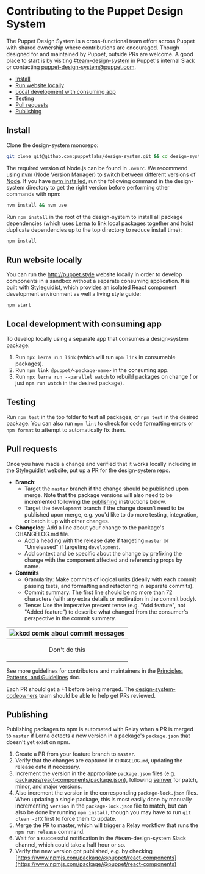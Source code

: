 # Contributing to the Puppet Design System

The Puppet Design System is a cross-functional team effort across Puppet with shared ownership where contributions are encouraged. Though designed for and maintained by Puppet, outside PRs are welcome. A good place to start is by visiting [#team-design-system](https://puppet.slack.com/messages/CFFECRQAY) in Puppet's internal Slack or contacting <puppet-design-system@puppet.com>.

- [Install](#install)
- [Run website locally](#run-website-locally)
- [Local development with consuming app](#local-development-with-consuming-app)
- [Testing](#testing)
- [Pull requests](#pull-requests)
- [Publishing](#publishing)

## Install

Clone the design-system monorepo:

```sh
git clone git@github.com:puppetlabs/design-system.git && cd design-system
```

The required version of Node.js can be found in `.nvmrc`. We recommend using [nvm](https://github.com/nvm-sh/nvm) (Node Version Manager) to switch between different versions of [Node](https://nodejs.org). If you have [nvm installed](https://github.com/nvm-sh/nvm#installing-and-updating), run the following command in the design-system directory to get the right version before performing other commands with npm:

```sh
nvm install && nvm use
```

Run `npm install` in the root of the design-system to install all package dependencies (which uses [Lerna](https://lerna.js.org/) to link local packages together and hoist duplicate dependencies up to the top directory to reduce install time):

```sh
npm install
```

## Run website locally

You can run the http://puppet.style website locally in order to develop components in a sandbox without a separate consuming application. It is built with [Styleguidist](https://react-styleguidist.js.org), which provides an isolated React component development environment as well a living style guide:

```sh
npm start
```

## Local development with consuming app

To develop locally using a separate app that consumes a design-system package:

1. Run `npx lerna run link` (which will run `npm link` in consumable packages).
2. Run `npm link @puppet/<package-name>` in the consuming app.
3. Run `npx lerna run --parallel watch` to rebuild packages on change ( or just `npm run watch` in the desired package).

## Testing

Run `npm test` in the top folder to test all packages, or `npm test` in the desired package. You can also run `npm lint` to check for code formatting errors or `npm format` to attempt to automatically fix them.

## Pull requests

Once you have made a change and verified that it works locally including in the Styleguidist website, put up a PR for the design-system repo.

- **Branch**:
    - Target the `master` branch if the change should be published upon merge. Note that the package versions will also need to be incremented following the [publishing](#publishing) instructions below.
    - Target the `development` branch if the change doesn't need to be published upon merge, e.g. you'd like to do more testing, integration, or batch it up with other changes.
- **Changelog**: Add a line about your change to the package's CHANGELOG.md file.
    - Add a heading with the release date if targeting `master` or "Unreleased" if targeting `development`.
    - Add context and be specific about the change by prefixing the change with the component affected and referencing props by name.
- **Commits**
    - Granularity: Make commits of logical units (ideally with each commit passing tests, and formatting and refactoring in separate commits).
    - Commit summary: The first line should be no more than 72 characters (with any extra details or motivation in the commit body).
    - Tense: Use the imperative present tense (e.g. "Add feature", not "Added feature") to describe what changed from the consumer's perspective in the commit summary.

| <img src="https://imgs.xkcd.com/comics/git_commit.png" alt="xkcd comic about commit messages"/> |
| ------------- |
| <p align="center">Don't do this</p> |

See more guidelines for contributors and maintainers in the [Principles, Patterns, and Guidelines](principles-patterns-guidelines.md) doc.

Each PR should get a +1 before being merged. The [design-system-codeowners](https://github.com/orgs/puppetlabs/teams/design-system-codeowners/members) team should be able to help get PRs reviewed.

## Publishing

Publishing packages to npm is automated with Relay when a PR is merged to `master` if Lerna detects a new version in a package's `package.json` that doesn't yet exist on npm.

1. Create a PR from your feature branch to `master`.
1. Verify that the changes are captured in `CHANGELOG.md`, updating the release date if necessary.
1. Increment the version in the appropriate `package.json` files (e.g. [packages/react-components/package.json](packages/react-components/package.json)), following [semver](https://semver.org/) for patch, minor, and major versions.
1. Also increment the version in the corresponding `package-lock.json` files. When updating a single package, this is most easily done by manually incrementing `version` in the `package-lock.json` file to match, but can also be done by running `npm install`, though you may have to run `git clean -dfX` first to force them to update.
1. Merge the PR to master, which will trigger a Relay workflow that runs the `npm run release` command.
1. Wait for a successful notification in the #team-design-system Slack channel, which could take a half hour or so.
1. Verify the new version got published, e.g. by checking [https://www.npmjs.com/package/@puppet/react-components](https://www.npmjs.com/package/@puppet/react-components)
